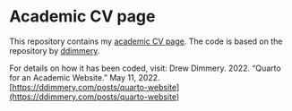 # Academic CV page

This repository contains my [academic CV page](sonsoleslp.github.io).
The code is based on the repository by [ddimmery](https://github.com/ddimmery/quarto-website).

For details on how it has been coded, visit: Drew Dimmery. 2022. “Quarto for an Academic Website.” May 11, 2022. [https://ddimmery.com/posts/quarto-website](https://ddimmery.com/posts/quarto-website)
